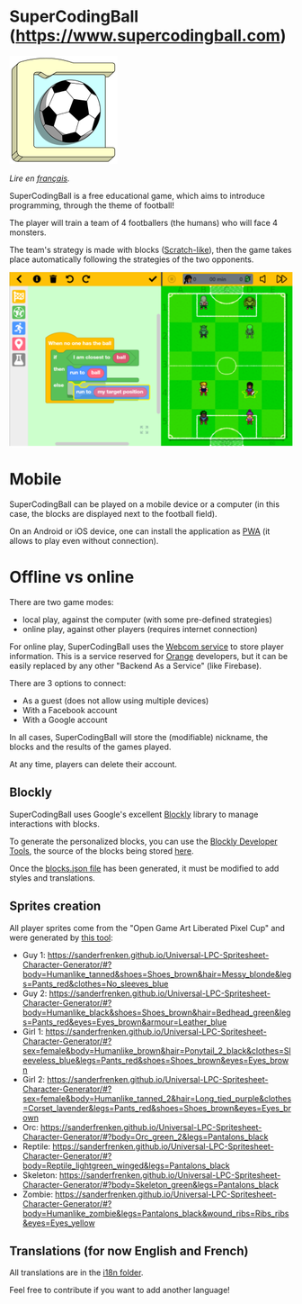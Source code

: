 # SuperCodingBall (https://www.supercodingball.com)
![icon](./src/assets/app-icons/icon-192x192.png)

*Lire en [français](README.fr.md).*

SuperCodingBall is a free educational game, which aims to introduce programming, through the theme of football!

The player will train a team of 4 footballers (the humans) who will face 4 monsters.

The team's strategy is made with blocks ([Scratch-like](https://scratch.mit.edu/projects/editor)),
then the game takes place automatically following the strategies of the two opponents.

![screenshot](./src/assets/howto/screenshot.png)

# Mobile

SuperCodingBall can be played on a mobile device or a computer (in this case, the blocks are displayed next to the football field).

On an Android or iOS device, one can install the application as [PWA](https://web.dev/progressive-web-apps) (it allows to play even without connection).

# Offline vs online

There are two game modes:
* local play, against the computer (with some pre-defined strategies)
* online play, against other players (requires internet connection)

For online play, SuperCodingBall uses the [Webcom service](https://datasync.orange.com) to store player information.
This is a service reserved for [Orange](https://www.orange.com) developers, but it can be easily replaced by any other "Backend As a Service" (like Firebase).

There are 3 options to connect:
* As a guest (does not allow using multiple devices)
* With a Facebook account
* With a Google account

In all cases, SuperCodingBall will store the (modifiable) nickname, the blocks and the results of the games played.

At any time, players can delete their account.

## Blockly

SuperCodingBall uses Google's excellent [Blockly](https://developers.google.com/blockly) library to manage interactions with blocks.

To generate the personalized blocks, you can use the [Blockly Developer Tools](https://blockly-demo.appspot.com/static/demos/blockfactory/index.html), the source of the blocks being stored [here](./src/assets/blocks/library.xml).

Once the [blocks.json file](./src/assets/blocks/blocks.json) has been generated, it must be modified to add styles and translations.

## Sprites creation

All player sprites come from the "Open Game Art Liberated Pixel Cup" and were generated by [this tool](https://github.com/sanderfrenken/Universal-LPC-Spritesheet-Character-Generator):
* Guy 1: https://sanderfrenken.github.io/Universal-LPC-Spritesheet-Character-Generator/#?body=Humanlike_tanned&shoes=Shoes_brown&hair=Messy_blonde&legs=Pants_red&clothes=No_sleeves_blue
* Guy 2: https://sanderfrenken.github.io/Universal-LPC-Spritesheet-Character-Generator/#?body=Humanlike_black&shoes=Shoes_brown&hair=Bedhead_green&legs=Pants_red&eyes=Eyes_brown&armour=Leather_blue
* Girl 1: https://sanderfrenken.github.io/Universal-LPC-Spritesheet-Character-Generator/#?sex=female&body=Humanlike_brown&hair=Ponytail_2_black&clothes=Sleeveless_blue&legs=Pants_red&shoes=Shoes_brown&eyes=Eyes_brown
* Girl 2: https://sanderfrenken.github.io/Universal-LPC-Spritesheet-Character-Generator/#?sex=female&body=Humanlike_tanned_2&hair=Long_tied_purple&clothes=Corset_lavender&legs=Pants_red&shoes=Shoes_brown&eyes=Eyes_brown
* Orc: https://sanderfrenken.github.io/Universal-LPC-Spritesheet-Character-Generator/#?body=Orc_green_2&legs=Pantalons_black
* Reptile: https://sanderfrenken.github.io/Universal-LPC-Spritesheet-Character-Generator/#?body=Reptile_lightgreen_winged&legs=Pantalons_black
* Skeleton: https://sanderfrenken.github.io/Universal-LPC-Spritesheet-Character-Generator/#?body=Skeleton_green&legs=Pantalons_black
* Zombie: https://sanderfrenken.github.io/Universal-LPC-Spritesheet-Character-Generator/#?body=Humanlike_zombie&legs=Pantalons_black&wound_ribs=Ribs_ribs&eyes=Eyes_yellow

## Translations (for now English and French)

All translations are in the [i18n folder](./src/assets/i18n).

Feel free to contribute if you want to add another language!
